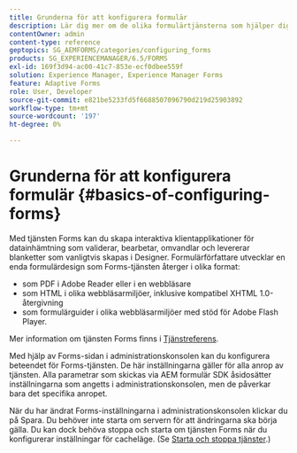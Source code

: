 ```yaml
---
title: Grunderna för att konfigurera formulär
description: Lär dig mer om de olika formulärtjänsterna som hjälper dig att skapa interaktiva program för datainhämtning.
contentOwner: admin
content-type: reference
geptopics: SG_AEMFORMS/categories/configuring_forms
products: SG_EXPERIENCEMANAGER/6.5/FORMS
exl-id: 169f3d94-ac00-41c7-853e-ecf0dbee559f
solution: Experience Manager, Experience Manager Forms
feature: Adaptive Forms
role: User, Developer
source-git-commit: e821be5233fd5f6688507096790d219d25903892
workflow-type: tm+mt
source-wordcount: '197'
ht-degree: 0%

---
```


# Grunderna för att konfigurera formulär {#basics-of-configuring-forms}

Med tjänsten Forms kan du skapa interaktiva klientapplikationer för datainhämtning som validerar, bearbetar, omvandlar och levererar blanketter som vanligtvis skapas i Designer. Formulärförfattare utvecklar en enda formulärdesign som Forms-tjänsten återger i olika format:

* som PDF i Adobe Reader eller i en webbläsare
* som HTML i olika webbläsarmiljöer, inklusive kompatibel XHTML 1.0-återgivning
* som formulärguider i olika webbläsarmiljöer med stöd för Adobe Flash Player.

Mer information om tjänsten Forms finns i [Tjänstreferens](https://www.adobe.com/go/learn_aemforms_services_63).

Med hjälp av Forms-sidan i administrationskonsolen kan du konfigurera beteendet för Forms-tjänsten. De här inställningarna gäller för alla anrop av tjänsten. Alla parametrar som skickas via AEM formulär SDK åsidosätter inställningarna som angetts i administrationskonsolen, men de påverkar bara det specifika anropet.

När du har ändrat Forms-inställningarna i administrationskonsolen klickar du på Spara. Du behöver inte starta om servern för att ändringarna ska börja gälla. Du kan dock behöva stoppa och starta om tjänsten Forms när du konfigurerar inställningar för cacheläge. (Se [Starta och stoppa tjänster](/help/forms/using/admin-help/starting-stopping-services.md#starting-and-stopping-services).)
